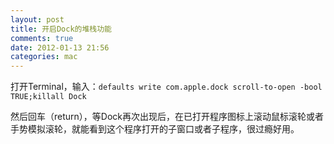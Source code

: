 ```yaml
---
layout: post
title: 开启Dock的堆栈功能
comments: true
date: 2012-01-13 21:56
categories: mac
---
```


打开Terminal，输入：`defaults write com.apple.dock scroll-to-open -bool TRUE;killall Dock`

然后回车（return），等Dock再次出现后，在已打开程序图标上滚动鼠标滚轮或者手势模拟滚轮，就能看到这个程序打开的子窗口或者子程序，很过瘾好用。